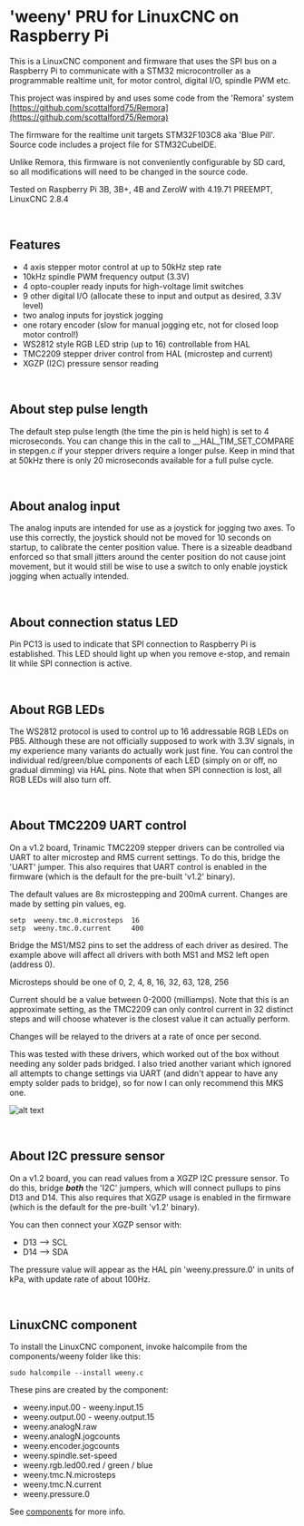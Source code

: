 # 'weeny' PRU for LinuxCNC on Raspberry Pi

This is a LinuxCNC component and firmware that uses the SPI bus on a Raspberry Pi to communicate with a STM32 microcontroller as a programmable realtime unit, for motor control, digital I/O, spindle PWM etc.

This project was inspired by and uses some code from the 'Remora' system [https://github.com/scottalford75/Remora](https://github.com/scottalford75/Remora)

The firmware for the realtime unit targets STM32F103C8 aka 'Blue Pill'. Source code includes a project file for STM32CubeIDE.

Unlike Remora, this firmware is not conveniently configurable by SD card, so all modifications will need to be changed in the source code.

Tested on Raspberry Pi 3B, 3B+, 4B and ZeroW with 4.19.71 PREEMPT, LinuxCNC 2.8.4

<br>

## Features

- 4 axis stepper motor control at up to 50kHz step rate
- 10kHz spindle PWM frequency output (3.3V)
- 4 opto-coupler ready inputs for high-voltage limit switches
- 9 other digital I/O (allocate these to input and output as desired, 3.3V level)
- two analog inputs for joystick jogging
- one rotary encoder (slow for manual jogging etc, not for closed loop motor control!)
- WS2812 style RGB LED strip (up to 16) controllable from HAL
- TMC2209 stepper driver control from HAL (microstep and current)
- XGZP (I2C) pressure sensor reading


<br>

## About step pulse length

The default step pulse length (the time the pin is held high) is set to 4 microseconds. You can change this in the call to __HAL_TIM_SET_COMPARE in stepgen.c if your stepper drivers require a longer pulse. Keep in mind that at 50kHz there is only 20 microseconds available for a full pulse cycle.

<br>

## About analog input 

The analog inputs are intended for use as a joystick for jogging two axes. To use this correctly, the joystick should not be moved for 10 seconds on startup, to calibrate the center position value. There is a sizeable deadband enforced so that small jitters around the center position do not cause joint movement, but it would still be wise to use a switch to only enable joystick jogging when actually intended.

<br>

## About connection status LED

Pin PC13 is used to indicate that SPI connection to Raspberry Pi is established. This LED should light up when you remove e-stop, and remain lit while SPI connection is active.

<br>

## About RGB LEDs

The WS2812 protocol is used to control up to 16 addressable RGB LEDs on PB5. Although these are not officially supposed to work with 3.3V signals, in my experience many variants do actually work just fine. You can control the individual red/green/blue components of each LED (simply on or off, no gradual dimming) via HAL pins. Note that when SPI connection is lost, all RGB LEDs will also turn off.

<br>

## About TMC2209 UART control

On a v1.2 board, Trinamic TMC2209 stepper drivers can be controlled via UART to alter microstep and RMS current settings. To do this, bridge the 'UART' jumper. This also requires that UART control is enabled in the firmware (which is the default for the pre-built 'v1.2' binary).

The default values are 8x microstepping and 200mA current. Changes are made by setting pin values, eg.

    setp  weeny.tmc.0.microsteps  16
    setp  weeny.tmc.0.current     400

Bridge the MS1/MS2 pins to set the address of each driver as desired. The example above will affect all drivers with both MS1 and MS2 left open (address 0).

Microsteps should be one of 0, 2, 4, 8, 16, 32, 63, 128, 256

Current should be a value between 0-2000 (milliamps). Note that this is an approximate setting, as the TMC2209 can only control current in 32 distinct steps and will choose whatever is the closest value it can actually perform.

Changes will be relayed to the drivers at a rate of once per second.

This was tested with these drivers, which worked out of the box without needing any solder pads bridged. I also tried another variant which ignored all attempts to change settings via UART (and didn't appear to have any empty solder pads to bridge), so for now I can only recommend this MKS one.

![alt text](https://www.iforce2d.net/tmp/mks.png)

<br>

## About I2C pressure sensor

On a v1.2 board, you can read values from a XGZP I2C pressure sensor. To do this, bridge ***both*** the 'I2C' jumpers, which will connect pullups to pins D13 and D14. This also requires that XGZP usage is enabled in the firmware (which is the default for the pre-built 'v1.2' binary).

You can then connect your XGZP sensor with:

 - D13 --> SCL
 - D14 --> SDA

The pressure value will appear as the HAL pin 'weeny.pressure.0' in units of kPa, with update rate of about 100Hz.

<br>

## LinuxCNC component

To install the LinuxCNC component, invoke halcompile from the components/weeny folder like this:

`sudo halcompile --install weeny.c`

These pins are created by the component:

- weeny.input.00 - weeny.input.15
- weeny.output.00 - weeny.output.15
- weeny.analogN.raw
- weeny.analogN.jogcounts
- weeny.encoder.jogcounts
- weeny.spindle.set-speed
- weeny.rgb.led00.red / green / blue
- weeny.tmc.N.microsteps
- weeny.tmc.N.current
- weeny.pressure.0

See [components](../components/README.md) for more info.

<br>



<br>
<br>
<br>
<br>
<br>

